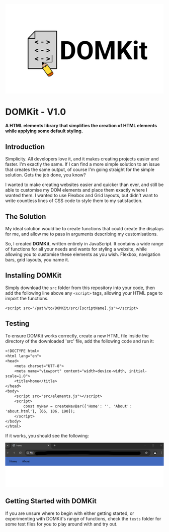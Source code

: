 ![The Official DOMKit Logo](imgs/DOMKit-Logo.png "DOMKit Logo")

# DOMKit - V1.0
**A HTML elements library that simplifies the creation of HTML elements while applying some default styling.**

## Introduction
Simplicity. All developers love it, and it makes creating projects easier and faster. I'm exactly the same. If I can find a more simple solution to an issue that creates the same output, of course I'm going straight for the simple solution. Gets the job done, you know?

I wanted to make creating websites easier and quicker than ever, and still be able to customise my DOM elements and place them exactly where I wanted them. I wanted to use Flexbox and Grid layouts, but didn't want to write countless lines of CSS code to style them to my satisfaction.

## The Solution
My ideal solution would be to create functions that could create the displays for me, and allow me to pass in arguments describing my customisations.

So, I created **DOMKit**, written entirely in JavaScript. It contains a wide range of functions for all your needs and wants for styling a website, while allowing you to customise these elements as you wish. Flexbox, navigation bars, grid layouts, you name it.

## Installing DOMKit
Simply download the `src` folder from this repository into your code, then add the following line above any `<script>` tags, allowing your HTML page to import the functions.

```
<script src="/path/to/DOMKit/src/[scriptName].js"></script>
```

## Testing
To ensure DOMKit works correctly, create a new HTML file inside the directory of the downloaded 'src' file, add the following code and run it:

```
<!DOCTYPE html>
<html lang="en">
<head>
    <meta charset="UTF-8">
    <meta name="viewport" content="width=device-width, initial-scale=1.0">
    <title>home</title>
</head>
<body>
    <script src="src/elements.js"></script>
    <script>
        const myNav = createNavBar({'Home': '', 'About': 'about.html'}, [66, 106, 190]);
    </script>
</body>
</html>
```

If it works, you should see the following:

![A light-blue coloured navigation bar with the links "Home" and "About" in black.](imgs/working-DOMKit-nav.png "DOMKit Test - Navigation Bar")

## Getting Started with DOMKit

If you are unsure where to begin with either getting started, or experimenting with DOMKit's range of functions, check the `tests` folder for some test files for you to play around with and try out.
